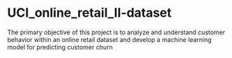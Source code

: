 # UCI_online_retail_II-dataset
The primary objective of this project is to analyze and understand customer behavior within an online retail dataset and develop a machine learning model for predicting customer churn

